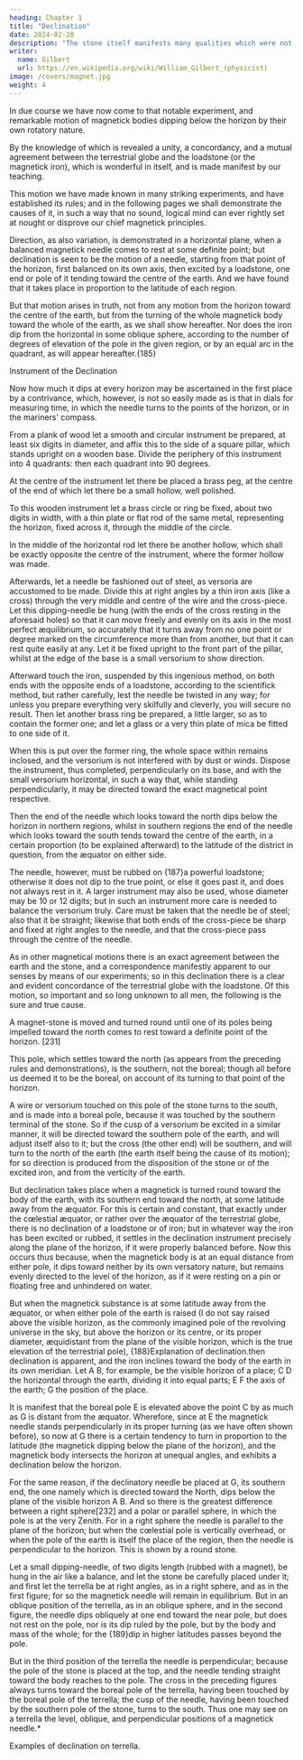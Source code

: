 ```yaml
---
heading: Chapter 1
title: "Declination"
date: 2024-02-20
description: "The stone itself manifests many qualities which were not well investigated."
writer:
  name: Gilbert
  url: https://en.wikipedia.org/wiki/William_Gilbert_(physicist)
image: /covers/magnet.jpg
weight: 4
---
```




In due course we have now come to that notable experiment, and remarkable motion of magnetick bodies dipping below the horizon by their own rotatory nature.

By the knowledge of which is revealed a unity, a concordancy, and a mutual agreement between the terrestrial globe and the loadstone (or the magnetick iron), which is wonderful in itself, and is made manifest by our teaching. 

This motion we have made known in many striking experiments, and have established its rules; and in the following pages we shall demonstrate the causes of it, in such a way that no sound, logical mind can ever rightly set at nought or disprove our chief magnetick principles. 

Direction, as also variation, is demonstrated in a horizontal plane, when a balanced magnetick needle comes to rest at some definite point; but declination is seen to be the motion of a needle, starting from that point of the horizon, first balanced on its own axis, then excited by a loadstone, one end or pole of it tending toward the centre of the earth. And we have found that it takes place in proportion to the latitude of each region. 

But that motion arises in truth, not from any motion from the horizon toward the centre of the earth, but from the turning of the whole magnetick body toward the whole of the earth, as we shall show hereafter. Nor does the iron dip from the horizontal in some oblique sphere, according to the number of degrees of elevation of the pole in the given region, or by an equal arc in the quadrant, as will appear hereafter.{185}


Instrument of the Declination

Now how much it dips at every horizon may be ascertained in the first place by a contrivance, which, however, is not so easily made as is that in dials for measuring time, in which the needle turns to the points of the horizon, or in the mariners' compass. 

From a plank of wood let a smooth and circular instrument be prepared, at least six digits in diameter, and affix this to the side of a square pillar, which stands upright on a wooden base. Divide the periphery of this instrument into 4 quadrants: then each quadrant into 90 degrees. 

At the centre of the instrument let there be placed a brass peg, at the centre of the end of which let there be a small hollow, well polished. 

To this wooden instrument let a brass circle or ring be fixed, about two digits in width, with a thin plate or flat rod of the same metal, representing the horizon, fixed across it, through the middle of the circle. 

In the middle of the horizontal rod let there be another hollow, which shall be exactly opposite the centre of the instrument, where the former hollow was made. 

Afterwards, let a needle be fashioned out of steel, as versoria are accustomed to be made. Divide this at right angles by a thin iron axis (like a cross) through the very middle and centre of the wire and the cross-piece. Let this dipping-needle be hung (with the ends of the cross resting in the aforesaid holes) so that it can move freely and evenly on its axis in the most perfect æquilibrium, so accurately that it turns away from no one point or degree marked on the circumference more than from another, but that it can rest quite easily at any. Let it be fixed upright to the front part of the pillar, whilst at the edge of the base is a small versorium to show direction.

Afterward touch the iron, suspended by this ingenious method, on both ends with the opposite ends of a loadstone, according to the scientifick method, but rather carefully, lest the needle be twisted in any way; for unless you prepare everything very skilfully and cleverly, you will secure no result. Then let another brass ring be prepared, a little larger, so as to contain the former one; and let a glass or a very thin plate of mica be fitted to one side of it.

When this is put over the former ring, the whole space within remains inclosed, and the versorium is not interfered with by dust or winds. Dispose the instrument, thus completed, perpendicularly on its base, and with the small versorium horizontal, in such a way that, while standing perpendicularly, it may be directed toward the exact magnetical point respective. 

Then the end of the needle which looks toward the north dips below the horizon in northern regions, whilst in southern regions the end of the needle which looks toward the south tends toward the centre of the earth, in a certain proportion (to be explained afterward) to the latitude of the district in question, from the æquator on either side.

The needle, however, must be rubbed on {187}a powerful loadstone; otherwise it does not dip to the true point, or else it goes past it, and does not always rest in it. A larger instrument may also be used, whose diameter may be 10 or 12 digits; but in such an instrument more care is needed to balance the versorium truly. Care must be taken that the needle be of steel; also that it be straight; likewise that both ends of the cross-piece be sharp and fixed at right angles to the needle, and that the cross-piece pass through the centre of the needle. 

As in other magnetical motions there is an exact agreement between the earth and the stone, and a correspondence manifestly apparent to our senses by means of our experiments; so in this declination there is a clear and evident concordance of the terrestrial globe with the loadstone. Of this motion, so important and so long unknown to all men, the following is the sure and true cause. 

A magnet-stone is moved and turned round until one of its poles being impelled toward the north comes to rest toward a definite point of the horizon. [231]

This pole, which settles toward the north (as appears from the preceding rules and demonstrations), is the southern, not the boreal; though all before us deemed it to be the boreal, on account of its turning to that point of the horizon. 

A wire or versorium touched on this pole of the stone turns to the south, and is made into a boreal pole, because it was touched by the southern terminal of the stone. So if the cusp of a versorium be excited in a similar manner, it will be directed toward the southern pole of the earth, and will adjust itself also to it; but the cross (the other end) will be southern, and will turn to the north of the earth (the earth itself being the cause of its motion); for so direction is produced from the disposition of the stone or of the excited iron, and from the verticity of the earth. 

But declination takes place when a magnetick is turned round toward the body of the earth, with its southern end toward the north, at some latitude away from the æquator. For this is certain and constant, that exactly under the cœlestial æquator, or rather over the æquator of the terrestrial globe, there is no declination of a loadstone or of iron; but in whatever way the iron has been excited or rubbed, it settles in the declination instrument precisely along the plane of the horizon, if it were properly balanced before. Now this occurs thus because, when the magnetick body is at an equal distance from either pole, it dips toward neither by its own versatory nature, but remains evenly directed to the level of the horizon, as if it were resting on a pin or floating free and unhindered on water. 

But when the magnetick substance is at some latitude away from the æquator, or when either pole of the earth is raised (I do not say raised above the visible horizon, as the commonly imagined pole of the revolving universe in the sky, but above the horizon or its centre, or its proper diameter, æquidistant from the plane of the visible horizon, which is the true elevation of the terrestrial pole), {188}Explanation of declination.then declination is apparent, and the iron inclines toward the body of the earth in its own meridian. Let A B, for example, be the visible horizon of a place; C D the horizontal through the earth, dividing it into equal parts; E F the axis of the earth; G the position of the place. 

It is manifest that the boreal pole E is elevated above the point C by as much as G is distant from the æquator. Wherefore, since at E the magnetick needle stands perpendicularly in its proper turning (as we have often shown before), so now at G there is a certain tendency to turn in proportion to the latitude (the magnetick dipping below the plane of the horizon), and the magnetick body intersects the horizon at unequal angles, and exhibits a declination below the horizon. 


For the same reason, if the declinatory needle be placed at G, its southern end, the one namely which is directed toward the North, dips below the plane of the visible horizon A B. And so there is the greatest difference between a right sphere[232] and a polar or parallel sphere, in which the pole is at the very Zenith. For in a right sphere the needle is parallel to the plane of the horizon; but when the cœlestial pole is vertically overhead, or when the pole of the earth is itself the place of the region, then the needle is perpendicular to the horizon. This is shown by a round stone. 

Let a small dipping-needle, of two digits length (rubbed with a magnet), be hung in the air like a balance, and let the stone be carefully placed under it; and first let the terrella be at right angles, as in a right sphere, and as in the first figure; for so the magnetick needle will remain in equilibrium. But in an oblique position of the terrella, as in an oblique sphere, and in the second figure, the needle dips obliquely at one end toward the near pole, but does not rest on the pole, nor is its dip ruled by the pole, but by the body and mass of the whole; for the {189}dip in higher latitudes passes beyond the pole. 

But in the third position of the terrella the needle is perpendicular; because the pole of the stone is placed at the top, and the needle tending straight toward the body reaches to the pole. The cross in the preceding figures always turns toward the boreal pole of the terrella, having been touched by the boreal pole of the terrella; the cusp of the needle, having been touched by the southern pole of the stone, turns to the south. Thus one may see on a terrella the level, oblique, and perpendicular positions of a magnetick needle.*

Examples of declination on terrella.

